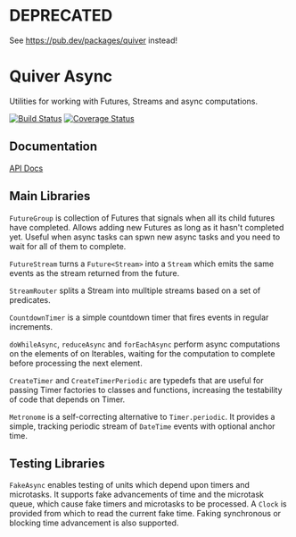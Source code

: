 # DEPRECATED

See https://pub.dev/packages/quiver instead!

Quiver Async
============

Utilities for working with Futures, Streams and async computations.

[![Build Status](https://travis-ci.org/QuiverDart/quiver_async.svg?branch=master)](https://travis-ci.org/QuiverDart/quiver_async)
[![Coverage Status](https://img.shields.io/coveralls/QuiverDart/quiver_async.svg)](https://coveralls.io/r/QuiverDart/quiver_async)

## Documentation

[API Docs](http://www.dartdocs.org/documentation/quiver_async/latest)

## Main Libraries

`FutureGroup` is collection of Futures that signals when all its child futures
have completed. Allows adding new Futures as long as it hasn't completed yet.
Useful when async tasks can spwn new async tasks and you need to wait for all of
them to complete.

`FutureStream` turns a `Future<Stream>` into a `Stream` which emits the same
events as the stream returned from the future.

`StreamRouter` splits a Stream into mulltiple streams based on a set of
predicates.

`CountdownTimer` is a simple countdown timer that fires events in regular
increments.

`doWhileAsync`, `reduceAsync` and `forEachAsync` perform async computations on
the elements of on Iterables, waiting for the computation to complete before
processing the next element.

`CreateTimer` and `CreateTimerPeriodic` are typedefs that are useful for
passing Timer factories to classes and functions, increasing the testability of
code that depends on Timer.

`Metronome` is a self-correcting alternative to `Timer.periodic`. It provides
a simple, tracking periodic stream of `DateTime` events with optional anchor
time.

## Testing Libraries

`FakeAsync` enables testing of units which depend upon timers and microtasks.
It supports fake advancements of time and the microtask queue, which cause fake
timers and microtasks to be processed. A `Clock` is provided from which to read
the current fake time.  Faking synchronous or blocking time advancement is also
supported.
